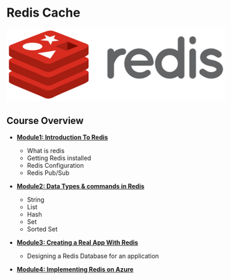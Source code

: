 # Redis Cache

 
 ![redis-logo](images/redis.png)
 
 ## Course Overview
  * **[Module1: Introduction To Redis](https://github.com/krishnagupta/Redis/blob/master/Module1:%20Introduction%20To%20Redis.md)**
    * What is redis
    * Getting Redis installed
    * Redis Configuration
    * Redis Pub/Sub
    
  * **[Module2: Data Types & commands in Redis](https://github.com/krishnagupta/Redis/blob/master/Module2:%20Redis%20Basics.md)**
    * String
    * List
    * Hash
    * Set
    * Sorted Set
    
  * **[Module3: Creating a Real App With Redis](https://github.com/krishnagupta/Redis/blob/master/Module4:%20Redis%20Implementation.md)**
    * Designing a Redis Database for an application
    
  * **[Module4: Implementing Redis on Azure](https://github.com/krishnagupta/Redis/blob/master/Module4:%20Redis%20%26%20C%23.md)**
  
    


